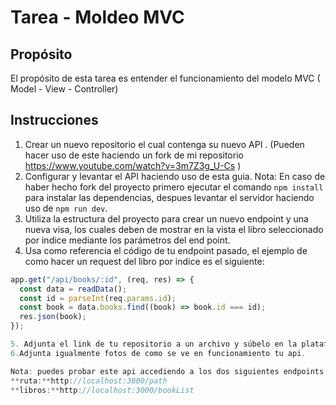 # Tarea -  Moldeo MVC

## Propósito

El propósito de esta tarea es entender el funcionamiento del modelo MVC ( Model - View - Controller) 

## Instrucciones

1. Crear un nuevo repositorio el cual contenga su nuevo API . (Pueden hacer uso de este haciendo un fork de mi repositorio https://www.youtube.com/watch?v=3m7Z3g_U-Cs )
2. Configurar y levantar el API haciendo uso de esta guia.
Nota:  En caso de haber hecho fork del proyecto primero ejecutar el comando `npm install` para instalar las dependencias, despues levantar el servidor haciendo uso de `npm run dev`.
3. Utiliza la estructura del proyecto para crear un nuevo endpoint y una nueva visa, los cuales deben de mostrar en la vista el libro seleccionado por indice mediante los parámetros del end point.
4. Usa como referencia el código de tu endpoint pasado, el ejemplo de como hacer un request del libro por indice es el siguiente:
```javascript
app.get("/api/books/:id", (req, res) => {
  const data = readData();
  const id = parseInt(req.params.id);
  const book = data.books.find((book) => book.id === id);
  res.json(book);
});

5. Adjunta el link de tu repositorio a un archivo y súbelo en la plataforma escolar.
6.Adjunta igualmente fotos de como se ve en funcionamiento tu api.

Nota: puedes probar este api accediendo a los dos siguientes endpoints:
**ruta:**http://localhost:3000/path
**libros:**http://localhost:3000/bookList
